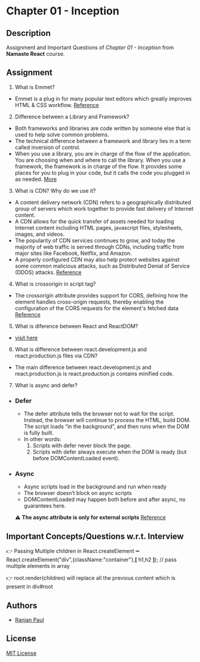 
# Chapter 01 - Inception

## Description

 Assignment and Important Questions of *Chapter 01 - Inception* from **Namaste React** course.


 ## Assignment

1. What is Emmet?
- Emmet is a plug in for many popular text editors which greatly improves HTML & CSS workflow.
    [Reference](https://medium.com/@kartik2406/web-development-with-vs-code-part-1-emmet-6af80f0f630c)

2. Difference between a Library and Framework?
- Both frameworks and libraries are code written by someone else that is used to help solve common problems.  
- The technical difference between a framework and library lies in a term called inversion of control.
- When you use a library, you are in charge of the flow of the application. You are choosing when and where to call the library. When you use a framework, the framework is in charge of the flow. It provides some places for you to plug in your code, but it calls the code you plugged in as needed.
    [More](https://www.freecodecamp.org/news/the-difference-between-a-framework-and-a-library-bd133054023f/)

3. What is CDN? Why do we use it?
- A content delivery network (CDN) refers to a geographically distributed group of servers which work together to provide fast delivery of Internet content.
- A CDN allows for the quick transfer of assets needed for loading Internet content including HTML pages, javascript files, stylesheets, images, and videos.
- The popularity of CDN services continues to grow, and today the majority of web traffic is served through CDNs, including traffic from major sites like Facebook, Netflix, and Amazon.
- A properly configured CDN may also help protect websites against some common malicious attacks, such as Distributed Denial of Service (DDOS) attacks.
  [Reference](https://www.cloudflare.com/en-in/learning/cdn/what-is-a-cdn/)

4. What is crossorigin in script tag?
- The crossorigin attribute provides support for CORS, defining how the element handles cross-origin requests, thereby enabling the configuration of the CORS requests for the element's fetched data
  [Reference](https://developer.mozilla.org/en-US/docs/Web/HTML/Attributes/crossorigin)

5. What is diference between React and ReactDOM?
- [visit here](https://medium.com/programming-sage/react-vs-react-dom-a0ed3aea9745)

6. What is difference between react.development.js and react.production.js files via CDN?
- The main difference between react.development.js and react.production.js is react.production.js contains minified code.

7. What is async and defer?
 * ### Defer
    - The defer attribute tells the browser not to wait for the script. 
        Instead, the browser will continue to process the HTML, build DOM. The script loads “in the background”, and then runs when the DOM is fully built.
    - In other words:
        1. Scripts with defer never block the page.
        2. Scripts with defer always execute when the DOM is ready (but before DOMContentLoaded event).

 * ### Async
    - Async scripts load in the background and run when ready
    - The browser doesn’t block on async scripts
    - DOMContentLoaded may happen both before and after async, no guarantees here.
    
    :warning: **The async attribute is only for external scripts**
    [Reference](https://javascript.info/script-async-defer)


## Important Concepts/Questions w.r.t. Interview
:point_right: Passing Multiple children in React.createElement :heavy_minus_sign: React.createElement("div",{className:"container"},**[** h1,h2 **]**); // pass multiple elements in array

:point_right: root.render(children) will replace all the previous content which is present in div#root 
    
## Authors
- [Ranjan Paul](https://www.linkedin.com/in/ranjan-paul-681730171/)

## License

[MIT License](LICENSE)
